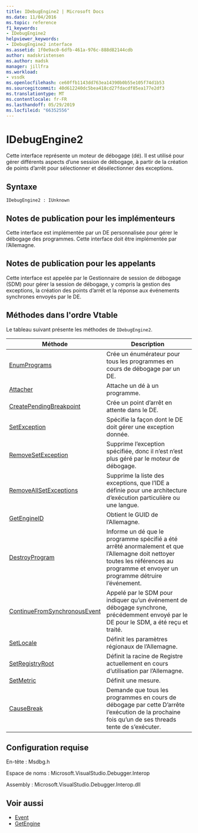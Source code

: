 ```yaml
---
title: IDebugEngine2 | Microsoft Docs
ms.date: 11/04/2016
ms.topic: reference
f1_keywords:
- IDebugEngine2
helpviewer_keywords:
- IDebugEngine2 interface
ms.assetid: 1f0e9ac0-6dfb-461a-976c-888d82144cdb
author: madskristensen
ms.author: madsk
manager: jillfra
ms.workload:
- vssdk
ms.openlocfilehash: ce60ffb1143dd763ea14390b0b55e105f74d1b53
ms.sourcegitcommit: 40d612240dc5bea418cd27fdacdf85ea177e2df3
ms.translationtype: MT
ms.contentlocale: fr-FR
ms.lasthandoff: 05/29/2019
ms.locfileid: "66352556"
---
```

# <a name="idebugengine2"></a>IDebugEngine2
Cette interface représente un moteur de débogage (dé). Il est utilisé pour gérer différents aspects d’une session de débogage, à partir de la création de points d’arrêt pour sélectionner et désélectionner des exceptions.

## <a name="syntax"></a>Syntaxe

```
IDebugEngine2 : IUnknown
```

## <a name="notes-for-implementers"></a>Notes de publication pour les implémenteurs
 Cette interface est implémentée par un DE personnalisée pour gérer le débogage des programmes. Cette interface doit être implémentée par l’Allemagne.

## <a name="notes-for-callers"></a>Notes de publication pour les appelants
 Cette interface est appelée par le Gestionnaire de session de débogage (SDM) pour gérer la session de débogage, y compris la gestion des exceptions, la création des points d’arrêt et la réponse aux événements synchrones envoyés par le DE.

## <a name="methods-in-vtable-order"></a>Méthodes dans l'ordre Vtable
 Le tableau suivant présente les méthodes de `IDebugEngine2`.

|Méthode|Description|
|------------|-----------------|
|[EnumPrograms](../../../extensibility/debugger/reference/idebugengine2-enumprograms.md)|Crée un énumérateur pour tous les programmes en cours de débogage par un DE.|
|[Attacher](../../../extensibility/debugger/reference/idebugengine2-attach.md)|Attache un dé à un programme.|
|[CreatePendingBreakpoint](../../../extensibility/debugger/reference/idebugengine2-creatependingbreakpoint.md)|Crée un point d’arrêt en attente dans le DE.|
|[SetException](../../../extensibility/debugger/reference/idebugengine2-setexception.md)|Spécifie la façon dont le DE doit gérer une exception donnée.|
|[RemoveSetException](../../../extensibility/debugger/reference/idebugengine2-removesetexception.md)|Supprime l’exception spécifiée, donc il n’est n’est plus géré par le moteur de débogage.|
|[RemoveAllSetExceptions](../../../extensibility/debugger/reference/idebugengine2-removeallsetexceptions.md)|Supprime la liste des exceptions, que l’IDE a définie pour une architecture d’exécution particulière ou une langue.|
|[GetEngineID](../../../extensibility/debugger/reference/idebugengine2-getengineid.md)|Obtient le GUID de l’Allemagne.|
|[DestroyProgram](../../../extensibility/debugger/reference/idebugengine2-destroyprogram.md)|Informe un dé que le programme spécifié a été arrêté anormalement et que l’Allemagne doit nettoyer toutes les références au programme et envoyer un programme détruire l’événement.|
|[ContinueFromSynchronousEvent](../../../extensibility/debugger/reference/idebugengine2-continuefromsynchronousevent.md)|Appelé par le SDM pour indiquer qu’un événement de débogage synchrone, précédemment envoyé par le DE pour le SDM, a été reçu et traité.|
|[SetLocale](../../../extensibility/debugger/reference/idebugengine2-setlocale.md)|Définit les paramètres régionaux de l’Allemagne.|
|[SetRegistryRoot](../../../extensibility/debugger/reference/idebugengine2-setregistryroot.md)|Définit la racine de Registre actuellement en cours d’utilisation par l’Allemagne.|
|[SetMetric](../../../extensibility/debugger/reference/idebugengine2-setmetric.md)|Définit une mesure.|
|[CauseBreak](../../../extensibility/debugger/reference/idebugengine2-causebreak.md)|Demande que tous les programmes en cours de débogage par cette D’arrête l’exécution de la prochaine fois qu’un de ses threads tente de s’exécuter.|

## <a name="requirements"></a>Configuration requise
 En-tête : Msdbg.h

 Espace de noms : Microsoft.VisualStudio.Debugger.Interop

 Assembly : Microsoft.VisualStudio.Debugger.Interop.dll

## <a name="see-also"></a>Voir aussi
- [Event](../../../extensibility/debugger/reference/idebugeventcallback2-event.md)
- [GetEngine](../../../extensibility/debugger/reference/idebugenginecreateevent2-getengine.md)